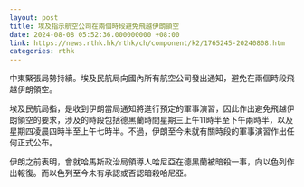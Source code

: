 ```yaml
---
layout: post
title: 埃及指示航空公司在兩個時段避免飛越伊朗領空
date: 2024-08-08 05:52:36.000000000 +08:00
link: https://news.rthk.hk/rthk/ch/component/k2/1765245-20240808.htm
categories: rthk
---
```


中東緊張局勢持續。埃及民航局向國內所有航空公司發出通知，避免在兩個時段飛越伊朗領空。

埃及民航局指，是收到伊朗當局通知將進行預定的軍事演習，因此作出避免飛越伊朗領空的要求，涉及的時段包括德黑蘭時間星期三上午11時半至下午兩時半，以及星期四凌晨四時半至上午七時半。不過，伊朗至今未就有關時段的軍事演習作出任何正式公布。

伊朗之前表明，會就哈馬斯政治局領導人哈尼亞在德黑蘭被暗殺一事，向以色列作出報復。而以色列至今未有承認或否認暗殺哈尼亞。
